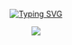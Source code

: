 <div align="center">
  
[![Typing SVG](https://readme-typing-svg.herokuapp.com?font=Fira+Code&pause=1000&width=435&lines=I'm+CullyFung;a+front-end+developer)](https://git.io/typing-svg)
</div>
<div align="center"><img src="https://github-readme-stats.vercel.app/api?username=cullyfung&show_icons=true&count_private=true&hide_border=true" align="center" /></div>  
